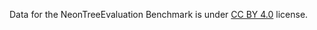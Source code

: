 Data for the NeonTreeEvaluation Benchmark is under [CC BY 4.0](https://creativecommons.org/licenses/by/4.0/legalcode) license.